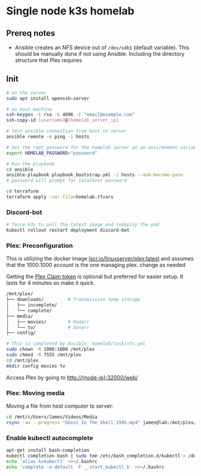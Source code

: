 # Single node k3s homelab

## Prereq notes

- Ansible creates an NFS device out of `/dev/sdb1` (default variable). This should be manually done if not using Ansible. Including the directory structure that Plex requires

## Init

```sh
# on the server
sudo apt install openssh-server

# on host machine
ssh-keygen -t rsa -b 4096 -C "email@example.com"
ssh-copy-id [username]@[homelab_server_ip]

# test ansible connection from host to server
ansible remote -m ping -i hosts
```

```sh
# Set the root password for the homelab server as an environment variable on host
export HOMELAB_PASSWORD="password"
```

```sh
# Run the playbook
cd ansible
ansible-playbook playbook_bootstrap.yml -i hosts --ask-become-pass
# password will prompt for localhost password

cd terraform
terraform apply -var-file=homelab.tfvars
```

### Discord-bot

```sh
# force k3s to pull the latest image and redeploy the pod
kubectl rollout restart deployment discord-bot
```

### Plex: Preconfiguration

This is utilizing the docker image [lscr.io/linuxserver/plex:latest](https://hub.docker.com/r/linuxserver/plex) and assumes that the 1000:1000 account is the one managing plex. change as needed

Getting the [Plex Claim token](https://www.plex.tv/claim/) is optional but preferred for easier setup. It lasts for 4 minutes so make it quick.

```sh
/mnt/plex/
├── downloads/         # Transmission temp storage
│   ├── incomplete/
│   └── complete/
├── media/
│   ├── movies/        # Radarr
│   └── tv/            # Sonarr
├── config/
```

```sh
# This is completed by Ansible: homelab/task/nfs.yml
sudo chown -R 1000:1000 /mnt/plex
sudo chmod -R 7555 /mnt/plex
cd /mnt/plex
mkdir config movies tv
```

Access Plex by going to [http://{node-ip}:32000/web/](https://www.plex.tv/)

### Plex: Moving media

Moving a file from host computer to server:

```sh
cd /mnt/c/Users/James/Videos/Media
rsync -av --progress "Ghost In The Shell 1995.mp4" james@lab:/mnt/plex/movies/
```

### Enable kubectl autocomplete

```sh
apt-get install bash-completion
kubectl completion bash | sudo tee /etc/bash_completion.d/kubectl > /dev/null
echo 'alias k=kubectl' >>~/.bashrc
echo 'complete -o default -F __start_kubectl k' >>~/.bashrc
```
